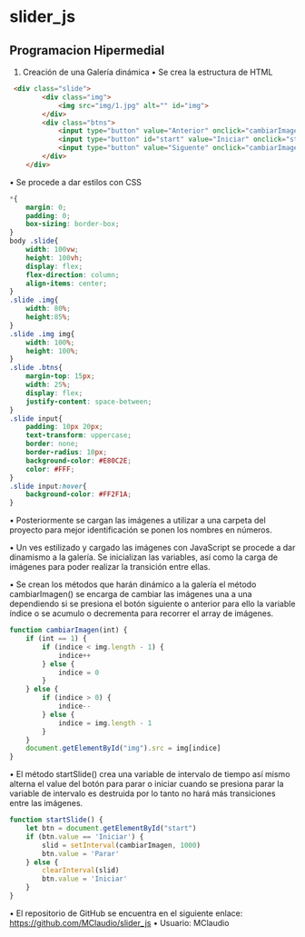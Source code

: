# slider_js
## Programacion Hipermedial
1.	Creación de una Galería dinámica
•	Se crea la estructura de HTML
```html
 <div class="slide">
        <div class="img">
            <img src="img/1.jpg" alt="" id="img">
        </div>
        <div class="btns">
            <input type="button" value="Anterior" onclick="cambiarImagen(0)" >
            <input type="button" id="start" value="Iniciar" onclick="startSlide()">
            <input type="button" value="Siguente" onclick="cambiarImagen(1)">
        </div>
    </div>
```
•	Se procede a dar estilos con CSS
```css
*{
    margin: 0;
    padding: 0;
    box-sizing: border-box;
}
body .slide{
    width: 100vw;
    height: 100vh;
    display: flex;
    flex-direction: column;
    align-items: center;
}
.slide .img{
    width: 80%;
    height:85%;
}
.slide .img img{
    width: 100%;
    height: 100%;
}
.slide .btns{
    margin-top: 15px;
    width: 25%;
    display: flex;
    justify-content: space-between;
}
.slide input{
    padding: 10px 20px;
    text-transform: uppercase;
    border: none;
    border-radius: 10px;
    background-color: #E80C2E;
    color: #FFF;
}
.slide input:hover{
    background-color: #FF2F1A;
}
```
•	Posteriormente se cargan las imágenes a utilizar a una carpeta del proyecto para mejor identificación se ponen los nombres en números.
 
•	Un ves estilizado y cargado las imágenes con JavaScript se procede a dar dinamismo a la galería.
Se inicializan las variables, así como la carga de imágenes para poder realizar la transición entre ellas.
 
•	Se crean los métodos que harán dinámico a la galería el método cambiarImagen() se encarga de cambiar las imágenes una a una dependiendo si se presiona el botón siguiente o anterior para ello la variable índice o se acumulo o decrementa para recorrer el array de imágenes.
```javascript
function cambiarImagen(int) {
    if (int == 1) {
        if (indice < img.length - 1) {
            indice++
        } else {
            indice = 0
        }
    } else {
        if (indice > 0) {
            indice--
        } else {
            indice = img.length - 1
        }
    }
    document.getElementById("img").src = img[indice]
}
```
•	El método startSlide() crea una variable de intervalo de tiempo así mismo alterna el value del botón para parar o iniciar cuando se presiona parar la variable de intervalo es destruida por lo tanto no hará más transiciones entre las imágenes.
```javascript
function startSlide() {
    let btn = document.getElementById("start")
    if (btn.value == 'Iniciar') {
        slid = setInterval(cambiarImagen, 1000)
        btn.value = 'Parar'
    } else {
        clearInterval(slid)
        btn.value = 'Iniciar'
    }
}
```
•	El repositorio de GitHub se encuentra en el siguiente enlace:
https://github.com/MClaudio/slider_js 
•	Usuario: MClaudio
